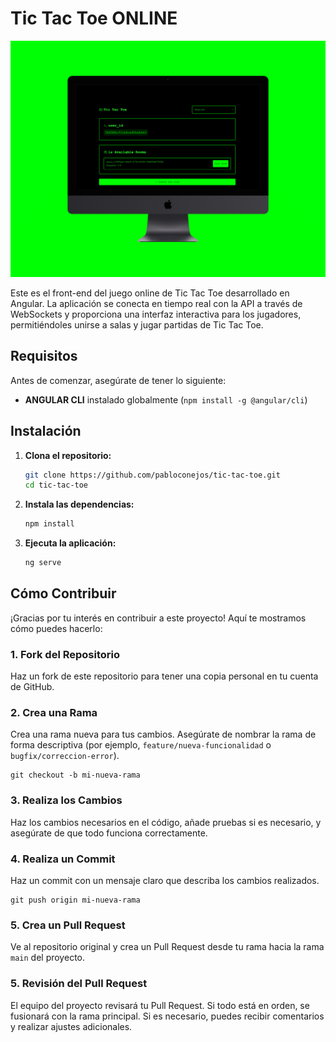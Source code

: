 # Tic Tac Toe ONLINE

![Logo del proyecto](public/assets/tictactoeimg.png)  

Este es el front-end del juego online de Tic Tac Toe desarrollado en Angular. La aplicación se conecta en tiempo real con la API a través de WebSockets y proporciona una interfaz interactiva para los jugadores, permitiéndoles unirse a salas y jugar partidas de Tic Tac Toe.

## Requisitos

Antes de comenzar, asegúrate de tener lo siguiente:

- **ANGULAR CLI** instalado globalmente (`npm install -g @angular/cli`)

## Instalación

1. **Clona el repositorio:**

   ```bash
   git clone https://github.com/pabloconejos/tic-tac-toe.git
   cd tic-tac-toe

2. **Instala las dependencias:**

   ```bash
   npm install

4. **Ejecuta la aplicación:**
      ```bash
      ng serve

## Cómo Contribuir

¡Gracias por tu interés en contribuir a este proyecto! Aquí te mostramos cómo puedes hacerlo:

### 1. **Fork del Repositorio**

Haz un fork de este repositorio para tener una copia personal en tu cuenta de GitHub.

### 2. **Crea una Rama**

Crea una rama nueva para tus cambios. Asegúrate de nombrar la rama de forma descriptiva (por ejemplo, `feature/nueva-funcionalidad` o `bugfix/correccion-error`).

    git checkout -b mi-nueva-rama

### 3. **Realiza los Cambios**
Haz los cambios necesarios en el código, añade pruebas si es necesario, y asegúrate de que todo funciona correctamente.

### 4. **Realiza un Commit**
Haz un commit con un mensaje claro que describa los cambios realizados.

    git push origin mi-nueva-rama

### 5. **Crea un Pull Request**
Ve al repositorio original y crea un Pull Request desde tu rama hacia la rama `main` del proyecto.

### 5. **Revisión del Pull Request**
El equipo del proyecto revisará tu Pull Request. Si todo está en orden, se fusionará con la rama principal. Si es necesario, puedes recibir comentarios y realizar ajustes adicionales.
